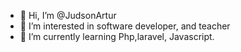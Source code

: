 - 👋 Hi, I’m @JudsonArtur
- 👀 I’m interested in software developer, and teacher
- 🌱 I’m currently learning Php,laravel, Javascript. 


<!---
JudsonArtur/JudsonArtur is a ✨ special ✨ repository because its `README.md` (this file) appears on your GitHub profile.
You can click the Preview link to take a look at your changes.
--->
